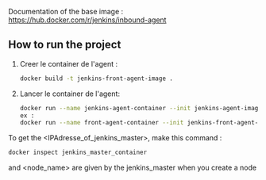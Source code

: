 Documentation of the base image : https://hub.docker.com/r/jenkins/inbound-agent

## How to run the project

1. Creer le container de l'agent :

   ```bash
   docker build -t jenkins-front-agent-image .
   ```

2. Lancer le container de l'agent:
   ```bash
   docker run --name jenkins-agent-container --init jenkins-agent-image -url http://<IPAdresse_of_jenkins_master>:8080 <password> <node_name>
   ex :
   docker run --name front-agent-container --init jenkins-front-agent-image  -url http://172.17.0.2:8080 -workDir=/home/jenkins/agent 7ee80c733bf45d7b1aa3b9e42217c0e4610391d7856e1c1328439ad6866df764 mybank-front-agent
   ```

To get the <IPAdresse_of_jenkins_master>, make this command :

```bash
docker inspect jenkins_master_container
```

<password> and <node_name> are given by the jenkins_master when you create a node
